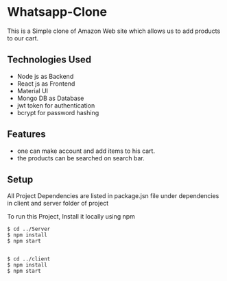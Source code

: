 # Whatsapp-Clone

This is a Simple clone of Amazon Web site which allows us to add products to our cart.

## Technologies Used

- Node js as Backend
- React js as Frontend
- Material UI
- Mongo DB as Database
- jwt token for authentication
- bcrypt for password hashing

## Features

- one can make account and add items to his cart.
- the products can be searched on search bar.


## Setup
 All Project Dependencies are listed in package.jsn file under dependencies in client and server folder of project
 
 To run this Project, Install it locally using npm
 ```
 $ cd ../Server
 $ npm install
 $ npm start
 
 
 $ cd ../client
 $ npm install
 $ npm start
 
 ```


